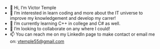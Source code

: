 - 👋 Hi, I’m Victor Temple
- 👀 I’m interested in learn coding and more about the IT universe to improve my knowledgement and develop my carrer!
- 🌱 I’m currently learning C++ in college and C# as well.
- 💞️ I’m looking to collaborate on any where I could!
- 📫 You can reach me on my LinkedIn page to make contact or email me on: vtemple55@gmail.com
